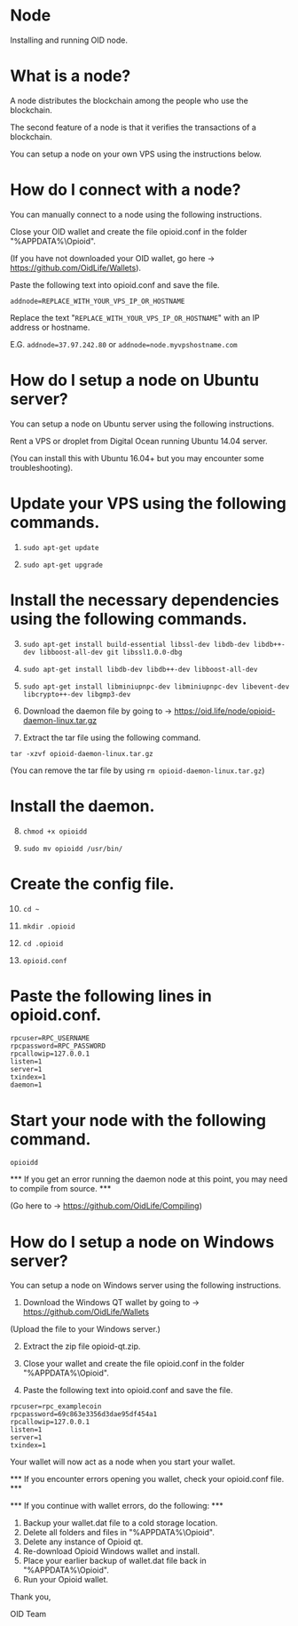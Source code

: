 # Node
Installing and running OID node.

# What is a node?
A node distributes the blockchain among the people who use the blockchain. 

The second feature of a node is that it verifies the transactions of a blockchain.

You can setup a node on your own VPS using the instructions below.

# How do I connect with a node?
You can manually connect to a node using the following instructions.

Close your OID wallet and create the file opioid.conf in the folder "%APPDATA%\Opioid\".

(If you have not downloaded your OID wallet, go here -> https://github.com/OidLife/Wallets). 

Paste the following text into opioid.conf and save the file.

```addnode=REPLACE_WITH_YOUR_VPS_IP_OR_HOSTNAME```

Replace the text "```REPLACE_WITH_YOUR_VPS_IP_OR_HOSTNAME```" with an IP address or hostname. 

E.G. ```addnode=37.97.242.80``` or ```addnode=node.myvpshostname.com```

# How do I setup a node on Ubuntu server?
You can setup a node on Ubuntu server using the following instructions.

Rent a VPS or droplet from Digital Ocean running Ubuntu 14.04 server.

(You can install this with Ubuntu 16.04+ but you may encounter some troubleshooting).

# Update your VPS using the following commands.

1) ```sudo apt-get update```

2) ```sudo apt-get upgrade```

# Install the necessary dependencies using the following commands.

3) ```sudo apt-get install build-essential libssl-dev libdb-dev libdb++-dev libboost-all-dev git libssl1.0.0-dbg```

4) ```sudo apt-get install libdb-dev libdb++-dev libboost-all-dev```

5) ```sudo apt-get install libminiupnpc-dev libminiupnpc-dev libevent-dev libcrypto++-dev libgmp3-dev```

6) Download the daemon file by going to -> https://oid.life/node/opioid-daemon-linux.tar.gz

7) Extract the tar file using the following command.

```tar -xzvf opioid-daemon-linux.tar.gz```

(You can remove the tar file by using ```rm opioid-daemon-linux.tar.gz```)

# Install the daemon.

8) ```chmod +x opioidd```

9) ```sudo mv opioidd /usr/bin/```

# Create the config file.

10) ```cd ~```

11) ```mkdir .opioid```

12) ```cd .opioid```

13) ```opioid.conf```

# Paste the following lines in opioid.conf.

```
rpcuser=RPC_USERNAME
rpcpassword=RPC_PASSWORD
rpcallowip=127.0.0.1
listen=1
server=1
txindex=1
daemon=1
```

# Start your node with the following command.

```opioidd```

*** If you get an error running the daemon node at this point, you may need to compile from source. ***

(Go here to -> https://github.com/OidLife/Compiling)

# How do I setup a node on Windows server?

You can setup a node on Windows server using the following instructions.

1) Download the Windows QT wallet by going to -> https://github.com/OidLife/Wallets

(Upload the file to your Windows server.)

2) Extract the zip file opioid-qt.zip.

3) Close your wallet and create the file opioid.conf in the folder "%APPDATA%\Opioid\".

4) Paste the following text into opioid.conf and save the file.

```
rpcuser=rpc_examplecoin
rpcpassword=69c863e3356d3dae95df454a1
rpcallowip=127.0.0.1
listen=1
server=1
txindex=1
```
Your wallet will now act as a node when you start your wallet.

*** If you encounter errors opening you wallet, check your opioid.conf file. ***

*** If you continue with wallet errors, do the following: ***

1) Backup your wallet.dat file to a cold storage location. 
2) Delete all folders and files in "%APPDATA%\Opioid\".
3) Delete any instance of Opioid qt. 
4) Re-download Opioid Windows wallet and install. 
5) Place your earlier backup of wallet.dat file back in "%APPDATA%\Opioid\".
6) Run your Opioid wallet. 

Thank you,

OID Team










